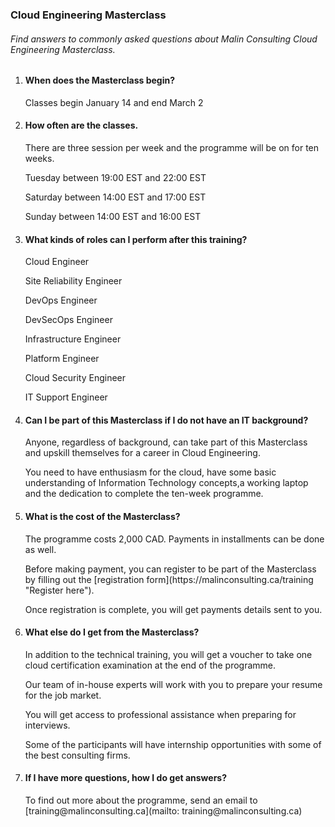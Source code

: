 ### Cloud Engineering Masterclass

###### Find answers to commonly asked questions about Malin Consulting Cloud Engineering Masterclass.

1. #### When does the Masterclass begin?
<ul>Classes begin January 14 and end March 2</ul> 

2. #### How often are the classes.
<ul>There are three session per week and the programme will be on for ten weeks.</ul>
<ul>Tuesday between 19:00 EST and 22:00 EST</ul>
<ul>Saturday between 14:00 EST and 17:00 EST</ul>
<ul>Sunday between 14:00 EST and 16:00 EST</ul>

3. #### What kinds of roles can I perform after this training?
<ul>Cloud Engineer</ul>
<ul>Site Reliability Engineer</ul>
<ul>DevOps Engineer</ul>
<ul>DevSecOps Engineer</ul>
<ul>Infrastructure Engineer</ul>
<ul>Platform Engineer</ul>
<ul>Cloud Security Engineer</ul>
<ul>IT Support Engineer</ul>

4. #### Can I be part of this Masterclass if I do not have an IT background?
<ul>Anyone, regardless of background, can take part of this Masterclass and upskill themselves for a career in Cloud Engineering.</ul>
<ul>You need to have enthusiasm for the cloud, have some basic understanding of Information Technology concepts,a working laptop and the dedication to complete the ten-week programme.</ul>

5. #### What is the cost of the Masterclass?
<ul>The programme costs 2,000 CAD. Payments in installments can be done as well.</ul>
<ul>Before making payment, you can register to be part of the Masterclass by filling out the [registration form](https://malinconsulting.ca/training "Register here").</ul>
<ul>Once registration is complete, you will get payments details sent to you.</ul>

6. #### What else do I get from the Masterclass?
<ul>In addition to the technical training, you will get a voucher to take one cloud certification examination at the end of the programme.</ul>
<ul>Our team of in-house experts will work with you to prepare your resume for the job market.</ul>
<ul>You will get access to professional assistance when preparing for interviews.</ul>
<ul>Some of the participants will have internship opportunities with some of the best consulting firms.</ul>

7. #### If I have more questions, how I do get answers?
<ul>To find out more about the programme, send an email to [training@malinconsulting.ca](mailto: training@malinconsulting.ca)</ul>